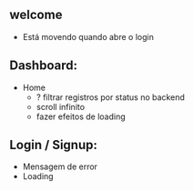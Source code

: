 ## welcome

- Está movendo quando abre o login

## Dashboard:

- Home
  - ? filtrar registros por status no backend
  - scroll infinito
  - fazer efeitos de loading

## Login / Signup:

- Mensagem de error
- Loading
